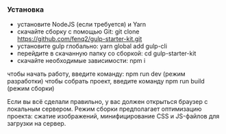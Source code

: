 ### Установка
* установите NodeJS (если требуется) и Yarn
* скачайте сборку с помощью Git: git clone https://github.com/fenq2/gulp-starter-kit.git
* установите gulp глобально: yarn global add gulp-cli
* перейдите в скачанную папку со сборкой: cd gulp-starter-kit
* скачайте необходимые зависимости: npm i

чтобы начать работу, введите команду: npm run dev (режим разработки)
чтобы собрать проект, введите команду npm run build (режим сборки)

Если вы всё сделали правильно, у вас должен открыться браузер с локальным сервером. Режим сборки предполагает оптимизацию проекта: сжатие изображений, минифицирование CSS и JS-файлов для загрузки на сервер.
